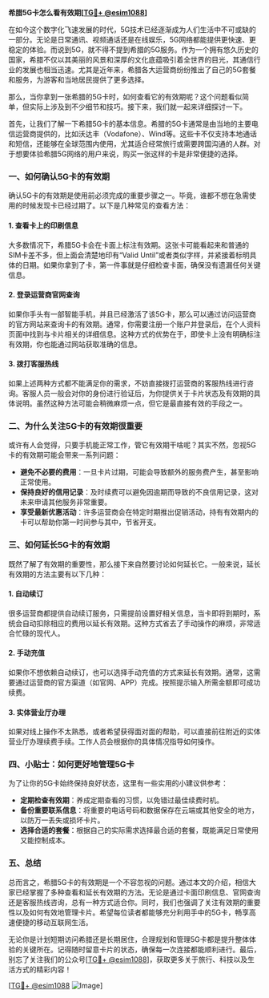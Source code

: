 **希腊5G卡怎么看有效期[[TG💪+ @esim1088](https://t.me/s/esim1088)]**

在如今这个数字化飞速发展的时代，5G技术已经逐渐成为人们生活中不可或缺的一部分。无论是日常通讯、视频通话还是在线娱乐，5G网络都能提供更快速、更稳定的体验。而说到5G，就不得不提到希腊的5G服务。作为一个拥有悠久历史的国家，希腊不仅以其美丽的风景和深厚的文化底蕴吸引着全世界的目光，其通信行业的发展也相当迅速。尤其是近年来，希腊各大运营商纷纷推出了自己的5G套餐和服务，为游客和当地居民提供了更多选择。

那么，当你拿到一张希腊的5G卡时，如何查看它的有效期呢？这个问题看似简单，但实际上涉及到不少细节和技巧。接下来，我们就一起来详细探讨一下。

首先，让我们了解一下希腊5G卡的基本信息。希腊的5G卡通常是由当地的主要电信运营商提供的，比如沃达丰（Vodafone）、Wind等。这些卡不仅支持本地通话和短信，还能够在全球范围内使用，尤其适合经常旅行或需要跨国沟通的人群。对于想要体验希腊5G网络的用户来说，购买一张这样的卡是非常便捷的选择。

### **一、如何确认5G卡的有效期**

确认5G卡的有效期是使用前必须完成的重要步骤之一。毕竟，谁都不想在急需使用的时候发现卡已经过期了。以下是几种常见的查看方法：

#### **1. 查看卡上的印刷信息**
大多数情况下，希腊5G卡会在卡面上标注有效期。这张卡可能看起来和普通的SIM卡差不多，但上面会清楚地印有“Valid Until”或者类似字样，并紧接着标明具体的日期。如果你拿到了卡，第一件事就是仔细检查卡面，确保没有遗漏任何关键信息。

#### **2. 登录运营商官网查询**
如果你手头有一部智能手机，并且已经激活了该5G卡，那么可以通过访问运营商的官方网站来查询卡的有效期。通常，你需要注册一个账户并登录后，在个人资料页面中找到与卡片相关的详细信息。这种方式的优势在于，即使卡上没有明确标注有效期，你也能通过网站获取准确的信息。

#### **3. 拨打客服热线**
如果上述两种方式都不能满足你的需求，不妨直接拨打运营商的客服热线进行咨询。客服人员一般会对你的身份进行验证后，为你提供关于卡片状态及有效期的具体说明。虽然这种方法可能会稍微麻烦一点，但它是最直接有效的手段之一。

### **二、为什么关注5G卡的有效期很重要**

或许有人会觉得，只要手机能正常工作，管它有效期干啥呢？其实不然，忽视5G卡的有效期可能会带来一系列问题：

- **避免不必要的费用**：一旦卡片过期，可能会导致额外的服务费产生，甚至影响正常使用。
- **保持良好的信用记录**：及时续费可以避免因逾期而导致的不良信用记录，这对未来申请其他服务非常重要。
- **享受最新优惠活动**：许多运营商会在特定时期推出促销活动，持有有效期内的卡可以帮助你第一时间参与其中，节省开支。

### **三、如何延长5G卡的有效期**

既然了解了有效期的重要性，那么接下来自然要讨论如何延长它。一般来说，延长有效期的方法主要有以下几种：

#### **1. 自动续订**
很多运营商都提供自动续订服务，只需提前设置好相关信息，当卡即将到期时，系统会自动扣除相应的费用以延长有效期。这种方式省去了手动操作的麻烦，非常适合忙碌的现代人。

#### **2. 手动充值**
如果你不想依赖自动续订，也可以选择手动充值的方式来延长有效期。通常，这需要通过运营商的官方渠道（如官网、APP）完成。按照提示输入所需金额即可成功续费。

#### **3. 实体营业厅办理**
如果对线上操作不太熟悉，或者希望获得面对面的帮助，可以直接前往附近的实体营业厅办理续费手续。工作人员会根据你的具体情况指导如何操作。

### **四、小贴士：如何更好地管理5G卡**

为了让你的5G卡始终保持良好状态，这里有一些实用的小建议供参考：

- **定期检查有效期**：养成定期查看的习惯，以免错过最佳续费时机。
- **备份重要联系信息**：将重要的电话号码和数据保存在云端或其他安全的地方，以防万一丢失或损坏卡片。
- **选择合适的套餐**：根据自己的实际需求选择最合适的套餐，既能满足日常使用又能控制成本。

### **五、总结**

总而言之，希腊5G卡的有效期是一个不容忽视的问题。通过本文的介绍，相信大家已经掌握了多种查看和延长有效期的方法。无论是通过卡面印刷信息、官网查询还是客服热线咨询，总有一种方式适合你。同时，我们也强调了关注有效期的重要性以及如何有效地管理卡片。希望每位读者都能够充分利用手中的5G卡，畅享高速便捷的移动互联网生活。

无论你是计划短期访问希腊还是长期居住，合理规划和管理5G卡都是提升整体体验的关键所在。记得随时留意卡片的状态，确保每一次连接都能顺利进行。最后，别忘了关注我们的公众号[[TG💪+ @esim1088](https://t.me/s/esim1088)]，获取更多关于旅行、科技以及生活方式的精彩内容！

[[TG💪+ @esim1088](https://t.me/s/esim1088) ![Image](https://i.postimg.cc/4NQfJmqS/Snipaste-2025-05-13-00-14-12.png)]